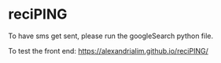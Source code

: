# reciPING

To have sms get sent, please run the googleSearch python file.

To test the front end:
https://alexandrialim.github.io/reciPING/
